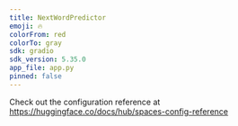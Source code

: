 ```yaml
---
title: NextWordPredictor
emoji: 🔥
colorFrom: red
colorTo: gray
sdk: gradio
sdk_version: 5.35.0
app_file: app.py
pinned: false
---
```


Check out the configuration reference at https://huggingface.co/docs/hub/spaces-config-reference

